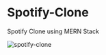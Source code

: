 # Spotify-Clone
Spotify Clone using MERN Stack

![spotify-clone](https://github.com/Darshan1233/Spotify-Clone/assets/107185415/29c83da2-5925-4e6c-a7f6-691781dab17c)
